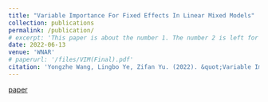 ```yaml
---
title: "Variable Importance For Fixed Effects In Linear Mixed Models"
collection: publications
permalink: /publication/
# excerpt: 'This paper is about the number 1. The number 2 is left for future work.'
date: 2022-06-13
venue: 'WNAR'
# paperurl: '/files/VIM(Final).pdf'
citation: 'Yongzhe Wang, Lingbo Ye, Zifan Yu. (2022). &quot;Variable Importance For Fixed Effects In Linear Mixed Models.&quot; <i>WNAR Annual Meeting 2022</i>. 1(1).'
---
```

[paper](https://github.com/learningmalanya/learningmalanya.github.io/blob/main/files/VIM(Final))
